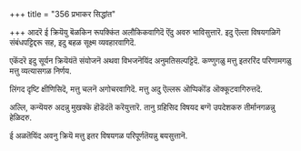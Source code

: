 +++
title = "356 प्रभाकर सिद्धांत"

+++
आदरॆ ई क्रियॆयु बॆळकिन रूपक्किंत अलौकिकवागिदॆ ऎंदु अवरु भाविसुत्तारॆ. इदु ऎल्ला विषयगळिगॆ संबंधपट्टिद्दरू सह, इदु बहळ सूक्ष्म व्यवहारवागिदॆ.

एकॆंदरॆ इदु सूर्यन क्रियॆयंतॆ संयोजनॆ अथवा विभजनॆयिंद अनुमतिसल्पट्टिदॆ. कण्णुगळु मत्तु इतररिंद परिणामगळु मत्तु व्यत्यासगळ निर्णय.

लिंगद दृष्टि क्षीणिसिदॆ, मत्तु चलनॆ अगोचरवागिदॆ. मत्तु अदु ऎल्लरू ऒप्पिकॊंड ऒक्कूटवागिरुत्तदॆ.

अल्लि, कन्यॆयरु अदन्नु मुखक्कॆ हॊडॆदंतॆ करॆयुत्तारॆ. तानु ग्रहिसिद विषयद बग्गॆ उपदेशकरु तीर्मानगळन्नु हेळिदरु.

ई अळतॆयिंद अवनु क्रियॆ मत्तु इतर विषयगळ परिपूर्णतॆयन्नु बयसुत्तानॆ.

